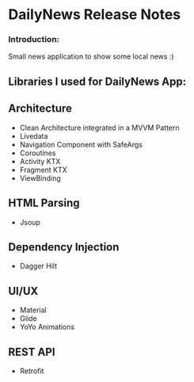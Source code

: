 # DailyNews Release Notes

### Introduction:
Small news application to show some local news :)

## Libraries I used for DailyNews App:

  ## Architecture
  * Clean Architecture integrated in a MVVM Pattern
  * Livedata
  * Navigation Component with SafeArgs
  * Coroutines
  * Activity KTX
  * Fragment KTX
  * ViewBinding
  
  ## HTML Parsing
  * Jsoup
  
  ## Dependency Injection
  * Dagger Hilt
  
  ## UI/UX
  * Material
  * Glide
  * YoYo Animations
  
  ## REST API
  * Retrofit
